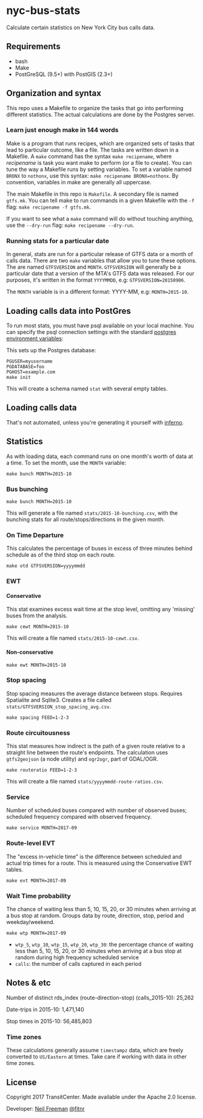 # nyc-bus-stats

Calculate certain statistics on New York City bus calls data.

## Requirements

* bash
* Make
* PostGreSQL (9.5+) with PostGIS (2.3+)

## Organization and syntax

This repo uses a Makefile to organize the tasks that go into performing different statistics. The actual calculations are done by the Postgres server.

### Learn just enough make in 144 words

Make is a program that runs recipes, which are organized sets of tasks that lead to particular outcome, like a file. The tasks are written down in a Makefile. A `make` command has the syntax `make recipename`, where *recipename* is task you want make to perform (or a file to create). You can tune the way a Makefile runs by setting variables. To set a variable named `BRONX` to `nothonx`, use this syntax: `make recipename BRONX=nothonx`. By convention, variables in make are generally all uppercase.

The main Makefile in this repo is `Makefile`. A secondary file is named `gtfs.mk`. You can tell make to run commands in a given Makefile with the `-f` flag: `make recipename -f gtfs.mk`.

If you want to see what a `make` command will do without touching anything, use the `--dry-run` flag: `make recipename --dry-run`.

### Running stats for a particular date

In general, stats are run for a particular release of GTFS data or a month of calls data. There are two `make` variables that allow you to tune these options. The are named `GTFSVERSION` and `MONTH`. `GTFSVERSION` will generally be a particular date that a version of the MTA's GTFS data was released. For our purposes, it's written in the format `YYYYMMDD`, e.g: `GTFSVERSION=20150906`.

The `MONTH` variable is in a different format: YYYY-MM, e.g: `MONTH=2015-10`.

## Loading calls data into PostGres

To run most stats, you must have psql available on your local machine. You can specify the psql connection settings with the standard [postgres environment variables](https://www.postgresql.org/docs/current/static/libpq-envars.html): 

This sets up the Postgres database:
```
PGUSER=myusername
PGDATABASE=foo
PGHOST=example.com
make init
```

This will create a schema named `stat` with several empty tables.

## Loading calls data

That's not automated, unless you're generating it yourself with [inferno](https://github.com/Bus-Data-NYC/inferno).

## Statistics

As with loading data, each command runs on one month's worth of data at a time. To set the month, use the `MONTH` variable:
```
make bunch MONTH=2015-10
```

### Bus bunching

```
make bunch MONTH=2015-10
```

This will generate a file named `stats/2015-10-bunching.csv`, with the bunching stats for all route/stops/directions in the given month.

### On Time Departure

This calculates the percentage of buses in excess of three minutes behind schedule as of the third stop on each route.

```
make otd GTFSVERSION=yyyymmdd
```

### EWT

#### Conservative
This stat examines excess wait time at the stop level, omitting any 'missing' buses from the analysis.

```
make cewt MONTH=2015-10
```

This will create a file named `stats/2015-10-cewt.csv`.

#### Non-conservative

```
make ewt MONTH=2015-10
```

### Stop spacing

Stop spacing measures the average distance between stops. Requires Spatialite and Sqlite3. Creates a file called `stats/GTFSVERSION_stop_spacing_avg.csv`.

```
make spacing FEED=1-2-3
````

### Route circuitousness

This stat measures how indirect is the path of a given route relative to a straight line between the route's endpoints. The calculation uses `gtfs2geojson` (a node utility) and `ogr2ogr`, part of GDAL/OGR.
```
make routeratio FEED=1-2-3
```

This will create a file named `stats/yyyymmdd-route-ratios.csv`.

### Service

Number of scheduled buses compared with number of observed buses; scheduled frequency compared with observed frequency.

```
make service MONTH=2017-09
```

### Route-level EVT
The "excess in-vehicle time" is the difference between scheduled and actual trip times for a route. This is measured using the Conservative EWT tables.
```
make evt MONTH=2017-09
```

### Wait Time probability

The chance of waiting less than 5, 10, 15, 20, or 30 minutes when arriving at a bus stop at random. Groups data by route, direction, stop, period and weekday/weekend.

```
make wtp MONTH=2017-09
```

* `wtp_5`, `wtp_10`, `wtp_15`, `wtp_20`, `wtp_30`: the percentage chance of waiting less than 5, 10, 15, 20, or 30 minutes when arriving at a bus stop at random during high frequency scheduled service
* `calls`: the number of calls captured in each period

## Notes & etc

Number of distinct rds_index (route-direction-stop) (calls_2015-10): 25,262

Date-trips in 2015-10: 1,471,140

Stop times in 2015-10: 56,485,803

### Time zones

These calculations generally assume `timestampz` data, which are freely converted to `US/Eastern` at times. Take care if working with data in other time zones.

## License

Copyright 2017 TransitCenter. Made available under the Apache 2.0 license.

Developer: [Neil Freeman](http://fakeisthenewreal.org) [@fitnr](http://twitter.com/fitnr)
